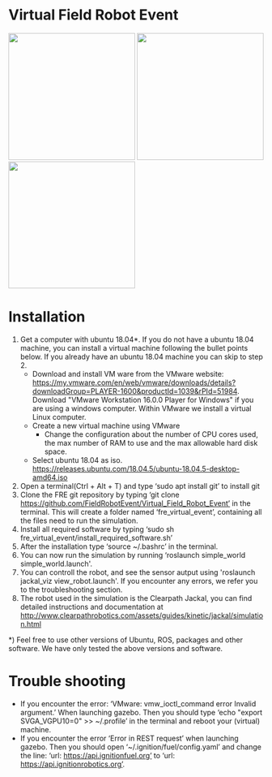# Virtual Field Robot Event 

<img src="https://www.fieldrobot.com/event/wp-content/uploads/2021/01/FRE-logo-v02.png" width="250"> 
<img src="https://www.wur.nl/upload/58340fb4-e33a-4d0b-af17-8d596fa93663_WUR_RGB_standard.png" width="250"> 
<img src="https://www.uni-hohenheim.de/typo3conf/ext/uni_layout/Resources/Public/Images/uni-logo-en.svg" width="250">


# Installation
1.	Get a computer with ubuntu 18.04*. If you do not have a ubuntu 18.04 machine, you can install a virtual machine following the bullet points below. If you already have an ubuntu 18.04 machine you can skip to step 2.
	* Download and install VM ware from the VMware website: https://my.vmware.com/en/web/vmware/downloads/details?downloadGroup=PLAYER-1600&productId=1039&rPId=51984. Download "VMware Workstation 16.0.0 Player for Windows" if you are using a windows computer. Within VMware we install a virtual Linux computer. 
	* Create a new virtual machine using VMware
		* Change the configuration about the number of CPU cores used, the max number of RAM to use and the max allowable hard disk space. 
	* Select ubuntu 18.04 as iso. https://releases.ubuntu.com/18.04.5/ubuntu-18.04.5-desktop-amd64.iso 
2.	Open a terminal(Ctrl + Alt + T) and type ‘sudo apt install git’ to install git
3.	Clone the FRE git repository by typing ‘git clone https://github.com/FieldRobotEvent/Virtual_Field_Robot_Event’ in the terminal. This will create a folder  named ‘fre_virtual_event’, containing all the files need to run the simulation.
4.	Install all required software by typing ‘sudo sh fre_virtual_event/install_required_software.sh’ 
5.	After the installation type ‘source ~/.bashrc’ in the terminal. 
6.	You can now run the simulation by running ‘roslaunch simple_world simple_world.launch'. 
7. 	You can controll the robot, and see the sensor autput using 'roslaunch jackal_viz view_robot.launch'. If you encounter any errors, we refer you to the troubleshooting section. 
8.	The robot used in the simulation is the Clearpath Jackal, you can find detailed instructions and documentation at http://www.clearpathrobotics.com/assets/guides/kinetic/jackal/simulation.html 

*) Feel free to use other versions of Ubuntu, ROS, packages and other software. We have only tested the above versions and software.

# Trouble shooting
* If you encounter the error: ‘VMware: vmw_ioctl_command error Invalid argument.’ When launching gazebo. Then you should type ‘echo "export SVGA_VGPU10=0" >> ~/.profile’ in the terminal and reboot your (virtual) machine. 
* If you encounter the error ‘Error in REST request’ when launching gazebo. Then you should open ‘~/.ignition/fuel/config.yaml’ and change the line: ‘url: https://api.ignitionfuel.org’ to ‘url:  https://api.ignitionrobotics.org’.  






